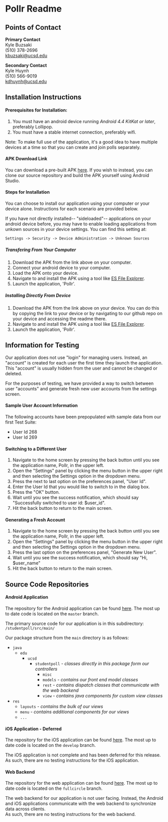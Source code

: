 # Pollr Readme

## Points of Contact

**Primary Contact**  
Kyle Buzsaki  
(510) 378-2696  
kbuzsaki@ucsd.edu  

**Secondary Contact**  
Kyle Huynh  
(510) 566-9019  
kdhuynh@ucsd.edu  

## Installation Instructions

#### Prerequisites for Installation:

1. You must have an android device running *Android 4.4 KitKat or later*, preferably Lollipop.
2. You must have a stable internet connection, preferably wifi.

Note: To make full use of the application, it's a good idea to have multiple devices
at a time so that you can create and join polls separately.

#### APK Download Link

You can download a pre-built APK
[here](https://github.com/kbuzsaki/cse110-android/releases/download/pollr-0.1.2/pollr.apk).
If you wish to instead, you can clone our source repository and build the APK yourself using Android Studio.

#### Steps for Installation

You can choose to install our application using your computer or your device alone.
Instructions for each scenario are provided below.

If you have not directly installed-- "sideloaded"-- applications on your android
device before, you may have to enable loading applications from unkown sources 
in your device settings. You can find this setting at:

`Settings -> Security -> Device Administration -> Unknown Sources`

##### Transfering From Your Computer

1. Download the APK from the link above on your computer.
2. Connect your android device to your computer.
3. Load the APK onto your device.
4. Navigate to and install the APK using a tool like [ES File Explorer](https://play.google.com/store/apps/details?id=com.estrongs.android.pop&hl=en).
5. Launch the application, 'Pollr'.

##### Installing Directly From Device

1. Download the APK from the link above on your device. 
   You can do this by copying the link to your device or by navigating to our github repo
   on your device and accessing the readme there.
2. Navigate to and install the APK using a tool like [ES File Explorer](https://play.google.com/store/apps/details?id=com.estrongs.android.pop&hl=en).
3. Launch the application, 'Pollr'.

## Information for Testing

Our application does not use "login" for managing users. Instead, an "account" 
is created for each user the first time they launch the application.  
This "account" is usually hidden from the user and cannot be changed or deleted.

For the purposes of testing, we have provided a way to switch between user "accounts"
and generate fresh new user accounts from the settings screen.

#### Sample User Account Information

The following accounts have been prepopulated with sample data from our first Test Suite:

- User Id 268
- User Id 269

#### Switching to a Different User

1. Navigate to the home screen by pressing the back button until you see the
   application name, Pollr, in the upper left.
2. Open the "Settings" panel by clicking the menu button in the upper right and then
   selecting the Settings option in the dropdown menu.
3. Press the next to last option on the preferences panel, "User Id".
4. Enter the User Id that you would like to switch to in the dialog box.
5. Press the "OK" button.
6. Wait until you see the success notification, which should say 
   "Successfully switched to user id: $user\_id".
7. Hit the back button to return to the main screen.

#### Generating a Fresh Account

1. Navigate to the home screen by pressing the back button until you see the
   application name, Pollr, in the upper left.
2. Open the "Settings" panel by clicking the menu button in the upper right and then
   selecting the Settings option in the dropdown menu.
3. Press the last option on the preferences panel, "Generate New User".
4. Wait until you see the success notification, which should say "Hi, $user\_name"
5. Hit the back button to return to the main screen.

## Source Code Repositories

#### Android Application

The repository for the Android application can be found 
[here](https://github.com/kbuzsaki/cse110-android).
The most up to date code is located on the `master` branch.

The primary source code for our application is in this subdirectory:  
`/studentpoll/src/main/`

Our package structure from the `main` directory is as follows:

- `java`
  - `edu`
    - `ucsd`
      - `studentpoll` - *classes directly in this package form our controllers*
        - `misc`
        - `models` - *contains our front end model classes*
        - `rest` - *contains dispatch classes that communicate with the web backend*
        - `view` - *contains java components for custom view classes*
- `res`
  - `layouts` - *contains the bulk of our views*
  - `menu` - *contains additional components for our views*
  - `...`

#### iOS Application - Deferred 

The repository for the iOS application can be found
[here](https://github.com/kbuzsaki/cse110-ios/tree/develop).
The most up to date code is located on the `develop` branch.

The iOS application is not complete and has been deferred for this release.
As such, there are no testing instructions for the iOS application.

#### Web Backend

The repository for the web application can be found
[here](https://github.com/kbuzsaki/cse110-web/tree/fullcircle).
The most up to date code is located on the `fullcircle` branch.

The web backend for our application is not user facing. Instead, the 
Android and iOS applications communicate with the web backend to synchronize
data across clients.  
As such, there are no testing instructions for the web backend.


